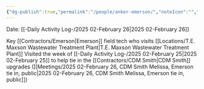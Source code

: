 ```yaml
---
{"dg-publish":true,"permalink":"/people/anker-emerson/","noteIcon":"","created":"2025-05-20T10:31:54.186-05:00"}
---
```


Date: [[-Daily Activity Log-/2025 02-February 26\|2025 02-February 26]]

Key [[Contractors/Emerson\|Emerson]] field tech who visits [[Locations/T.E. Maxson Wastewater Treatment Plant\|T.E. Maxson Wastewater Treatment Plant]]
Visited the week of [[-Daily Activity Log-/2025 02-February 25\|2025 02-February 25]] to help tie in the [[Contractors/CDM Smith\|CDM Smith]] upgrades ([[Meetings/2025 02-February 26, CDM Smith Melissa, Emerson tie in, public\|2025 02-February 26, CDM Smith Melissa, Emerson tie in, public]])